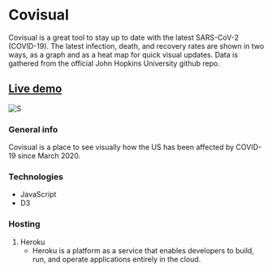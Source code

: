 # Covisual

Covisual is a great tool to stay up to date with the latest SARS-CoV-2 (COVID-19). The latest infection, death, and recovery rates are shown in two ways, as a graph and as a heat map for quick visual updates. Data is gathered from the official John Hopkins University github repo. 

## [Live demo](https://covisualize.herokuapp.com/)
![S](https://github.com/Tului2020/covisual/blob/main/covisual_intro.gif)


### General info
 Covisual is a place to see visually how the US has been affected by COVID-19 since March 2020. 

### Technologies
 * JavaScript
 * D3


### **Hosting**
1. Heroku
   * Heroku is a platform as a service that enables developers to build, run, and operate applications entirely in the cloud.







